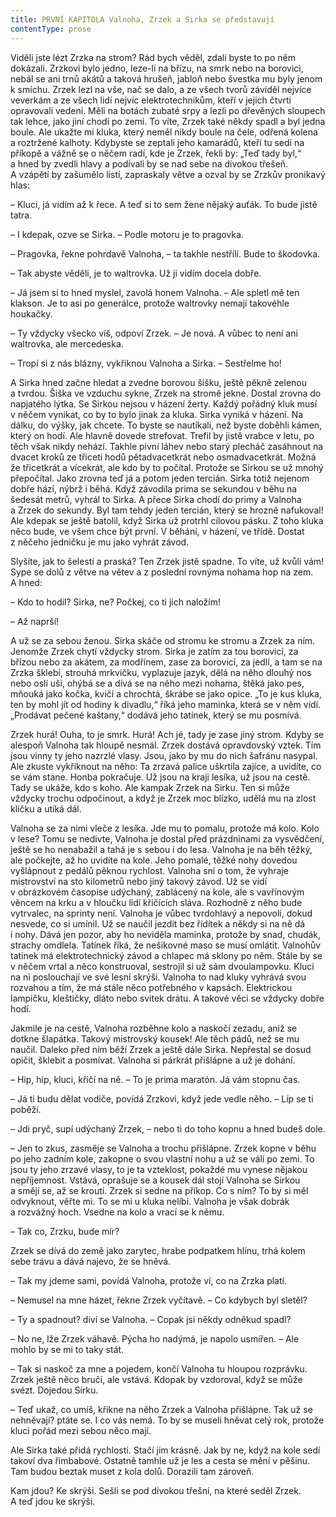```yaml
---
title: PRVNÍ KAPITOLA Valnoha, Zrzek a Sirka se představují
contentType: prose
---
```


Viděli jste lézt Zrzka na strom? Rád bych věděl, zdali byste to po něm dokázali. Zrzkovi bylo jedno, leze-li na břízu, na smrk nebo na borovici, nebál se ani trnů akátů a taková hrušeň, jabloň nebo švestka mu byly jenom k smíchu. Zrzek lezl na vše, nač se dalo, a ze všech tvorů záviděl nejvíce veverkám a ze všech lidí nejvíc elektrotechnikům, kteří v jejich čtvrti opravovali vedení. Měli na botách zubaté srpy a lezli po dřevěných sloupech tak lehce, jako jiní chodí po zemi. To víte, Zrzek také někdy spadl a byl jedna boule. Ale ukažte mi kluka, který neměl nikdy boule na čele, odřená kolena a roztržené kalhoty. Kdybyste se zeptali jeho kamarádů, kteří tu sedí na příkopě a vážně se o něčem radí, kde je Zrzek, řekli by: „Teď tady byl,“ a hned by zvedli hlavy a podívali by se nad sebe na divokou třešeň. A vzápětí by zašumělo listí, zapraskaly větve a ozval by se Zrzkův pronikavý hlas:

– Kluci, já vidím až k řece. A teď si to sem žene nějaký auťák. To bude jistě tatra.

– I kdepak, ozve se Sirka. – Podle motoru je to pragovka.

– Pragovka, řekne pohrdavě Valnoha, – ta takhle nestřílí. Bude to škodovka.

– Tak abyste věděli, je to waltrovka. Už ji vidím docela dobře.

– Já jsem si to hned myslel, zavolá honem Valnoha. – Ale spletl mě ten klakson. Je to asi po generálce, protože waltrovky nemají takovéhle houkačky.

– Ty vždycky všecko víš, odpoví Zrzek. – Je nová. A vůbec to není ani waltrovka, ale mercedeska.

– Tropí si z nás blázny, vykřiknou Valnoha a Sirka. – Sestřelme ho!

A Sirka hned začne hledat a zvedne borovou šišku, ještě pěkně zelenou a tvrdou. Šiška ve vzduchu sykne, Zrzek na stromě jekne. Dostal zrovna do napjatého lýtka. Se Sirkou nejsou v házení žerty. Každý pořádný kluk musí v něčem vynikat, co by to bylo jinak za kluka. Sirka vyniká v házení. Na dálku, do výšky, jak chcete. To byste se nautíkali, než byste doběhli kámen, který on hodí. Ale hlavně dovede strefovat. Trefil by jistě vrabce v letu, po těch však nikdy nehází. Takhle pivní láhev nebo starý plecháč zasáhnout na dvacet kroků ze třiceti hodů pětadvacetkrát nebo osmadvacetkrát. Možná že třicetkrát a vícekrát, ale kdo by to počítal. Protože se Sirkou se už mnohý přepočítal. Jako zrovna teď já a potom jeden tercián. Sirka totiž nejenom dobře hází, nýbrž i běhá. Když závodila prima se sekundou v běhu na šedesát metrů, vyhrál to Sirka. A přece Sirka chodí do primy a Valnoha a Zrzek do sekundy. Byl tam tehdy jeden tercián, který se hrozně nafukoval! Ale kdepak se ještě batolil, když Sirka už protrhl cílovou pásku. Z toho kluka něco bude, ve všem chce být první. V běhání, v házení, ve třídě. Dostat z něčeho jedničku je mu jako vyhrát závod.

Slyšíte, jak to šelestí a praská? Ten Zrzek jistě spadne. To víte, už kvůli vám! Sype se dolů z větve na větev a z poslední rovnýma nohama hop na zem. A hned:

– Kdo to hodil? Sirka, ne? Počkej, co ti jich naložím!

– Až naprší!

A už se za sebou ženou. Sirka skáče od stromu ke stromu a Zrzek za ním. Jenomže Zrzek chytí vždycky strom. Sirka je zatím za tou borovicí, za břízou nebo za akátem, za modřínem, zase za borovicí, za jedlí, a tam se na Zrzka šklebí, strouhá mrkvičku, vyplazuje jazyk, dělá na něho dlouhý nos nebo oslí uši, ohýbá se a dívá se na něho mezi nohama, štěká jako pes, mňouká jako kočka, kvičí a chrochtá, škrábe se jako opice. „To je kus kluka, ten by mohl jít od hodiny k divadlu,“ říká jeho maminka, která se v něm vidí. „Prodávat pečené kaštany,“ dodává jeho tatínek, který se mu posmívá.

Zrzek hurá! Ouha, to je smrk. Hurá! Ach jé, tady je zase jiný strom. Kdyby se alespoň Valnoha tak hloupě nesmál. Zrzek dostává opravdovský vztek. Tím jsou vinny ty jeho nazrzlé vlasy. Jsou, jako by mu do nich šafránu nasypal. Ale zkuste vykřiknout na něho: Ta zrzavá palice uškrtila zajíce, a uvidíte, co se vám stane. Honba pokračuje. Už jsou na kraji lesíka, už jsou na cestě. Tady se ukáže, kdo s koho. Ale kampak Zrzek na Sirku. Ten si může vždycky trochu odpočinout, a když je Zrzek moc blízko, udělá mu na zlost kličku a utíká dál.

Valnoha se za nimi vleče z lesíka. Jde mu to pomalu, protože má kolo. Kolo v lese? Tomu se nedivte, Valnoha je dostal před prázdninami za vysvědčení, ještě se ho nenabažil a tahá je s sebou i do lesa. Valnoha je na běh těžký, ale počkejte, až ho uvidíte na kole. Jeho pomalé, těžké nohy dovedou vyšlápnout z pedálů pěknou rychlost. Valnoha sní o tom, že vyhraje mistrovství na sto kilometrů nebo jiný takový závod. Už se vidí v obrázkovém časopise udýchaný, zablácený na kole, ale s vavřínovým věncem na krku a v hloučku lidí křičících sláva. Rozhodně z něho bude vytrvalec, na sprinty není. Valnoha je vůbec tvrdohlavý a nepovolí, dokud nesvede, co si umínil. Už se naučil jezdit bez řídítek a někdy si na ně dá i nohy. Dává jen pozor, aby ho neviděla maminka, protože by snad, chudák, strachy omdlela. Tatínek říká, že nešikovné maso se musí omlátit. Valnohův tatínek má elektrotechnický závod a chlapec má sklony po něm. Stále by se v něčem vrtal a něco konstruoval, sestrojil si už sám dvoulampovku. Kluci na ni poslouchají ve své lesní skrýši. Valnoha to nad kluky vyhrává svou rozvahou a tím, že má stále něco potřebného v kapsách. Elektrickou lampičku, kleštičky, dláto nebo svitek drátu. A takové věci se vždycky dobře hodí.

Jakmile je na cestě, Valnoha rozběhne kolo a naskočí zezadu, aniž se dotkne šlapátka. Takový mistrovský kousek! Ale těch pádů, než se mu naučil. Daleko před ním běží Zrzek a ještě dále Sirka. Nepřestal se dosud opičit, šklebit a posmívat. Valnoha si párkrát přišlápne a už je dohání.

– Hip, hip, kluci, křičí na ně. – To je prima maratón. Já vám stopnu čas.

– Já ti budu dělat vodiče, povídá Zrzkovi, když jede vedle něho. – Líp se ti poběží.

– Jdi pryč, supí udýchaný Zrzek, – nebo ti do toho kopnu a hned budeš dole.

– Jen to zkus, zasměje se Valnoha a trochu přišlápne. Zrzek kopne v běhu po jeho zadním kole, zakopne o svou vlastní nohu a už se válí po zemi. To jsou ty jeho zrzavé vlasy, to je ta vzteklost, pokaždé mu vynese nějakou nepříjemnost. Vstává, oprašuje se a kousek dál stojí Valnoha se Sirkou a smějí se, až se kroutí. Zrzek si sedne na příkop. Co s ním? To by si měl odvyknout, věřte mi. To se mi u kluka nelíbí. Valnoha je však dobrák a rozvážný hoch. Vsedne na kolo a vrací se k němu.

– Tak co, Zrzku, bude mír?

Zrzek se dívá do země jako zarytec, hrabe podpatkem hlínu, trhá kolem sebe trávu a dává najevo, že se hněvá.

– Tak my jdeme sami, povídá Valnoha, protože ví, co na Zrzka platí.

– Nemusel na mne házet, řekne Zrzek vyčítavě. – Co kdybych byl sletěl?

– Ty a spadnout? diví se Valnoha. – Copak jsi někdy odněkud spadl?

– No ne, lže Zrzek váhavě. Pýcha ho nadýmá, je napolo usmířen. – Ale mohlo by se mi to taky stát.

– Tak si naskoč za mne a pojedem, končí Valnoha tu hloupou rozprávku. Zrzek ještě něco bručí, ale vstává. Kdopak by vzdoroval, když se může svézt. Dojedou Sirku.

– Teď ukaž, co umíš, křikne na něho Zrzek a Valnoha přišlápne. Tak už se nehněvají? ptáte se. I co vás nemá. To by se museli hněvat celý rok, protože kluci pořád mezi sebou něco mají.

Ale Sirka také přidá rychlosti. Stačí jim krásně. Jak by ne, když na kole sedí takoví dva řimbabové. Ostatně tamhle už je les a cesta se mění v pěšinu. Tam budou beztak muset z kola dolů. Dorazili tam zároveň.

Kam jdou? Ke skrýši. Sešli se pod divokou třešní, na které seděl Zrzek. A teď jdou ke skrýši.
